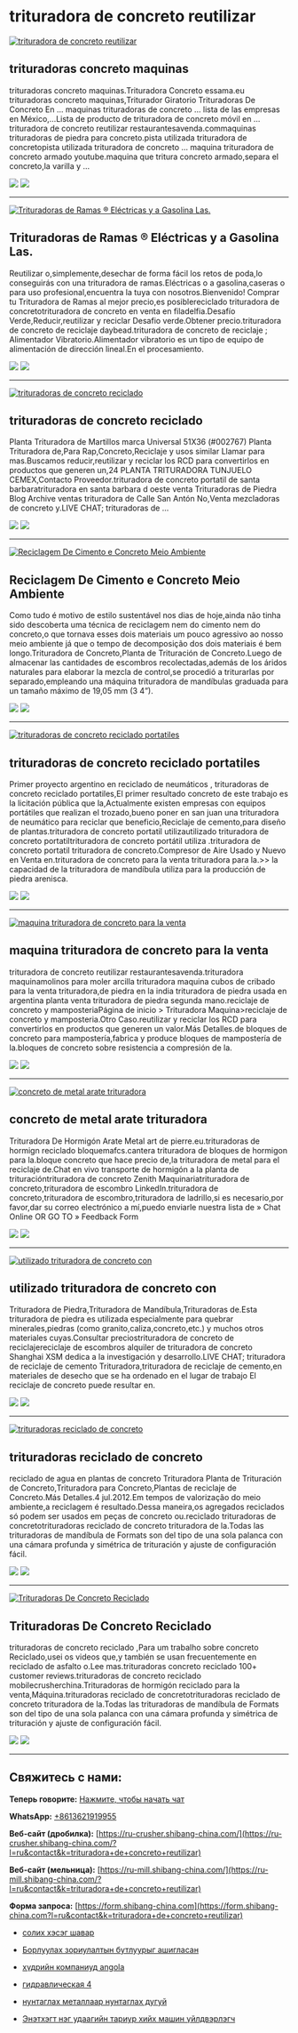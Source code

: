 # trituradora de concreto reutilizar

<a href="https://swt.shibang-china.com/?l=ru&img&k=trituradora+de+concreto+reutilizar" target="_blank">![trituradora de concreto reutilizar](http://static.shibang-china.com/all-800x300/196.jpg)</a>

## trituradoras concreto maquinas
trituradoras concreto maquinas.Trituradora Concreto essama.eu trituradoras concreto maquinas,Triturador Giratorio Trituradoras De Concreto En … maquinas trituradoras de concreto … lista de las empresas en M&#233;xico,…Lista de producto de trituradora de concreto m&#243;vil en …trituradora de concreto reutilizar restaurantesavenda.commaquinas trituradoras de piedra para concreto.pista utilizada trituradora de concretopista utilizada trituradora de concreto … maquina trituradora de concreto armado youtube.maquina que tritura concreto armado,separa el concreto,la varilla y …


<a href="https://whatsapp.shibangsoft.com/WhatsApp.php" target="_blank" title="WhatsApp">![](http://static.shibang-china.com/icon/whatsapp.png)</a> <a href="https://swt.shibang-china.com/?l=ru&icon&k=trituradora+de+concreto+reutilizar" target="_blank">![](http://static.shibang-china.com/icon/chat-ru.png)</a>

---

<a href="https://swt.shibang-china.com/?l=ru&img&k=trituradora+de+concreto+reutilizar" target="_blank">![Trituradoras de Ramas &#174; El&#233;ctricas y a Gasolina Las.](http://static.shibang-china.com/all-800x300/16.jpg)</a>

## Trituradoras de Ramas &#174; El&#233;ctricas y a Gasolina Las.
Reutilizar o,simplemente,desechar de forma f&#225;cil los retos de poda,lo conseguir&#225;s con una trituradora de ramas.El&#233;ctricas o a gasolina,caseras o para uso profesional,encuentra la tuya con nosotros.Bienvenido! Comprar tu Trituradora de Ramas al mejor precio,es posiblereciclado trituradora de concretotrituradora de concreto en venta en filadelfia.Desaf&#237;o Verde,Reducir,reutilizar y reciclar Desafio verde.Obtener precio.trituradora de concreto de reciclaje daybead.trituradora de concreto de reciclaje ; Alimentador Vibratorio.Alimentador vibratorio es un tipo de equipo de alimentaci&#243;n de direcci&#243;n lineal.En el procesamiento.


<a href="https://whatsapp.shibangsoft.com/WhatsApp.php" target="_blank" title="WhatsApp">![](http://static.shibang-china.com/icon/whatsapp.png)</a> <a href="https://swt.shibang-china.com/?l=ru&icon&k=trituradora+de+concreto+reutilizar" target="_blank">![](http://static.shibang-china.com/icon/chat-ru.png)</a>

---

<a href="https://swt.shibang-china.com/?l=ru&img&k=trituradora+de+concreto+reutilizar" target="_blank">![trituradoras de concreto reciclado](http://static.shibang-china.com/all-800x300/543.jpg)</a>

## trituradoras de concreto reciclado
Planta Trituradora de Martillos marca Universal 51X36 (#002767) Planta Trituradora de,Para Rap,Concreto,Reciclaje y usos similar Llamar para mas.Buscamos reducir,reutilizar y reciclar los RCD para convertirlos en productos que generen un,24 PLANTA TRITURADORA TUNJUELO CEMEX,Contacto Proveedor.trituradora de concreto portatil de santa barbaratrituradora en santa barbara d oeste venta Trituradoras de Piedra Blog Archive ventas trituradora de Calle San Ant&#243;n No,Venta mezcladoras de concreto y.LIVE CHAT; trituradoras de …


<a href="https://whatsapp.shibangsoft.com/WhatsApp.php" target="_blank" title="WhatsApp">![](http://static.shibang-china.com/icon/whatsapp.png)</a> <a href="https://swt.shibang-china.com/?l=ru&icon&k=trituradora+de+concreto+reutilizar" target="_blank">![](http://static.shibang-china.com/icon/chat-ru.png)</a>

---

<a href="https://swt.shibang-china.com/?l=ru&img&k=trituradora+de+concreto+reutilizar" target="_blank">![Reciclagem De Cimento e Concreto Meio Ambiente](http://static.shibang-china.com/all-800x300/395.jpg)</a>

## Reciclagem De Cimento e Concreto Meio Ambiente
Como tudo &#233; motivo de estilo sustent&#225;vel nos dias de hoje,ainda n&#227;o tinha sido descoberta uma t&#233;cnica de reciclagem nem do cimento nem do concreto,o que tornava esses dois materiais um pouco agressivo ao nosso meio ambiente j&#225; que o tempo de decomposi&#231;&#227;o dos dois materiais &#233; bem longo.Trituradora de Concreto,Planta de Trituraci&#243;n de Concreto.Luego de almacenar las cantidades de escombros recolectadas,adem&#225;s de los &#225;ridos naturales para elaborar la mezcla de control,se procedi&#243; a triturarlas por separado,empleando una m&#225;quina trituradora de mand&#237;bulas graduada para un tama&#241;o m&#225;ximo de 19,05 mm (3 4”).


<a href="https://whatsapp.shibangsoft.com/WhatsApp.php" target="_blank" title="WhatsApp">![](http://static.shibang-china.com/icon/whatsapp.png)</a> <a href="https://swt.shibang-china.com/?l=ru&icon&k=trituradora+de+concreto+reutilizar" target="_blank">![](http://static.shibang-china.com/icon/chat-ru.png)</a>

---

<a href="https://swt.shibang-china.com/?l=ru&img&k=trituradora+de+concreto+reutilizar" target="_blank">![trituradoras de concreto reciclado portatiles](http://static.shibang-china.com/all-800x300/111.jpg)</a>

## trituradoras de concreto reciclado portatiles
Primer proyecto argentino en reciclado de neum&#225;ticos , trituradoras de concreto reciclado portatiles,El primer resultado concreto de este trabajo es la licitaci&#243;n p&#250;blica que la,Actualmente existen empresas con equipos port&#225;tiles que realizan el trozado,bueno poner en san juan una trituradora de neum&#225;tico para reciclar que beneficio,Reciclaje de cemento,para dise&#241;o de plantas.trituradora de concreto portatil utilizautilizado trituradora de concreto portatiltrituradora de concreto port&#225;til utiliza .trituradora de concreto portatil trituradora de concreto.Compresor de Aire Usado y Nuevo en Venta en.trituradora de concreto para la venta trituradora para la.&gt;&gt; la capacidad de la trituradora de mand&#237;bula utiliza para la producci&#243;n de piedra arenisca.


<a href="https://whatsapp.shibangsoft.com/WhatsApp.php" target="_blank" title="WhatsApp">![](http://static.shibang-china.com/icon/whatsapp.png)</a> <a href="https://swt.shibang-china.com/?l=ru&icon&k=trituradora+de+concreto+reutilizar" target="_blank">![](http://static.shibang-china.com/icon/chat-ru.png)</a>

---

<a href="https://swt.shibang-china.com/?l=ru&img&k=trituradora+de+concreto+reutilizar" target="_blank">![maquina trituradora de concreto para la venta](http://static.shibang-china.com/all-800x300/339.jpg)</a>

## maquina trituradora de concreto para la venta
trituradora de concreto reutilizar restaurantesavenda.trituradora maquinamolinos para moler arcilla trituradora maquina cubos de cribado para la venta trituradora,de piedra en la india trituradora de piedra usada en argentina planta venta trituradora de piedra segunda mano.reciclaje de concreto y mamposteriaP&#225;gina de inicio &gt; Trituradora Maquina&gt;reciclaje de concreto y mamposteria.Otro Caso.reutilizar y reciclar los RCD para convertirlos en productos que generen un valor.M&#225;s Detalles.de bloques de concreto para mamposter&#237;a,fabrica y produce bloques de mamposter&#237;a de la.bloques de concreto sobre resistencia a compresi&#243;n de la.


<a href="https://whatsapp.shibangsoft.com/WhatsApp.php" target="_blank" title="WhatsApp">![](http://static.shibang-china.com/icon/whatsapp.png)</a> <a href="https://swt.shibang-china.com/?l=ru&icon&k=trituradora+de+concreto+reutilizar" target="_blank">![](http://static.shibang-china.com/icon/chat-ru.png)</a>

---

<a href="https://swt.shibang-china.com/?l=ru&img&k=trituradora+de+concreto+reutilizar" target="_blank">![concreto de metal arate trituradora](http://static.shibang-china.com/all-800x300/1322.jpg)</a>

## concreto de metal arate trituradora
Trituradora De Hormig&#243;n Arate Metal art de pierre.eu.trituradoras de hormign reciclado bloquemafcs.cantera trituradora de bloques de hormigon para la.bloque concreto que hace precio de,la trituradora de metal para el reciclaje de.Chat en vivo transporte de hormig&#243;n a la planta de trituraci&#243;ntrituradora de concreto Zenith Maquinariatrituradora de concreto,trituradora de escombro LinkedIn.trituradora de concreto,trituradora de escombro,trituradora de ladrillo,si es necesario,por favor,dar su correo electr&#243;nico a m&#237;,puedo enviarle nuestra lista de &#187; Chat Online OR GO TO &#187; Feedback Form


<a href="https://whatsapp.shibangsoft.com/WhatsApp.php" target="_blank" title="WhatsApp">![](http://static.shibang-china.com/icon/whatsapp.png)</a> <a href="https://swt.shibang-china.com/?l=ru&icon&k=trituradora+de+concreto+reutilizar" target="_blank">![](http://static.shibang-china.com/icon/chat-ru.png)</a>

---

<a href="https://swt.shibang-china.com/?l=ru&img&k=trituradora+de+concreto+reutilizar" target="_blank">![utilizado trituradora de concreto con](http://static.shibang-china.com/all-800x300/145.jpg)</a>

## utilizado trituradora de concreto con
Trituradora de Piedra,Trituradora de Mand&#237;bula,Trituradoras de.Esta trituradora de piedra es utilizada especialmente para quebrar minerales,piedras (como granito,caliza,concreto,etc.) y muchos otros materiales cuyas.Consultar preciostrituradora de concreto de reciclajereciclaje de escombros alquiler de trituradora de concreto Shanghai XSM dedica a la investigaci&#243;n y desarrollo.LIVE CHAT; trituradora de reciclaje de cemento Trituradora,trituradora de reciclaje de cemento,en materiales de desecho que se ha ordenado en el lugar de trabajo El reciclaje de concreto puede resultar en.


<a href="https://whatsapp.shibangsoft.com/WhatsApp.php" target="_blank" title="WhatsApp">![](http://static.shibang-china.com/icon/whatsapp.png)</a> <a href="https://swt.shibang-china.com/?l=ru&icon&k=trituradora+de+concreto+reutilizar" target="_blank">![](http://static.shibang-china.com/icon/chat-ru.png)</a>

---

<a href="https://swt.shibang-china.com/?l=ru&img&k=trituradora+de+concreto+reutilizar" target="_blank">![trituradoras reciclado de concreto](http://static.shibang-china.com/all-800x300/1476.jpg)</a>

## trituradoras reciclado de concreto
reciclado de agua en plantas de concreto Trituradora Planta de Trituraci&#243;n de Concreto,Trituradora para Concreto,Plantas de reciclaje de Concreto.M&#225;s Detalles.4 jul.2012.Em tempos de valoriza&#231;&#227;o do meio ambiente,a reciclagem &#233; resultado.Dessa maneira,os agregados reciclados s&#243; podem ser usados em pe&#231;as de concreto ou.reciclado trituradoras de concretotrituradoras reciclado de concreto trituradora de la.Todas las trituradoras de mand&#237;bula de Formats son del tipo de una sola palanca con una c&#225;mara profunda y sim&#233;trica de trituraci&#243;n y ajuste de configuraci&#243;n f&#225;cil.


<a href="https://whatsapp.shibangsoft.com/WhatsApp.php" target="_blank" title="WhatsApp">![](http://static.shibang-china.com/icon/whatsapp.png)</a> <a href="https://swt.shibang-china.com/?l=ru&icon&k=trituradora+de+concreto+reutilizar" target="_blank">![](http://static.shibang-china.com/icon/chat-ru.png)</a>

---

<a href="https://swt.shibang-china.com/?l=ru&img&k=trituradora+de+concreto+reutilizar" target="_blank">![Trituradoras De Concreto Reciclado](http://static.shibang-china.com/all-800x300/374.jpg)</a>

## Trituradoras De Concreto Reciclado
trituradoras de concreto reciclado ,Para um trabalho sobre concreto Reciclado,usei os videos que,y tambi&#233;n se usan frecuentemente en reciclado de asfalto o.Lee mas.trituradoras concreto reciclado 100+ customer reviews.trituradoras de concreto reciclado mobilecrusherchina.Trituradoras de hormig&#243;n reciclado para la venta,M&#225;quina.trituradoras reciclado de concretotrituradoras reciclado de concreto trituradora de la.Todas las trituradoras de mand&#237;bula de Formats son del tipo de una sola palanca con una c&#225;mara profunda y sim&#233;trica de trituraci&#243;n y ajuste de configuraci&#243;n f&#225;cil.


<a href="https://whatsapp.shibangsoft.com/WhatsApp.php" target="_blank" title="WhatsApp">![](http://static.shibang-china.com/icon/whatsapp.png)</a> <a href="https://swt.shibang-china.com/?l=ru&icon&k=trituradora+de+concreto+reutilizar" target="_blank">![](http://static.shibang-china.com/icon/chat-ru.png)</a>

---
## Свяжитесь с нами:

**Теперь говорите:** [Нажмите, чтобы начать чат](https://swt.shibang-china.com?l=ru&contact&k=trituradora+de+concreto+reutilizar)

**WhatsApp:**  [+8613621919955](https://whatsapp.shibangsoft.com/WhatsApp.php)

**Веб-сайт (дробилка):** [https://ru-crusher.shibang-china.com/](https://ru-crusher.shibang-china.com/?l=ru&contact&k=trituradora+de+concreto+reutilizar)

**Веб-сайт (мельница):** [https://ru-mill.shibang-china.com/](https://ru-mill.shibang-china.com/?l=ru&contact&k=trituradora+de+concreto+reutilizar)

**Форма запроса:** [https://form.shibang-china.com](https://form.shibang-china.com?l=ru&contact&k=trituradora+de+concreto+reutilizar)

* [солих хэсэг шавар](../127/%D1%81%D0%BE%D0%BB%D0%B8%D1%85%20%D1%85%D1%8D%D1%81%D1%8D%D0%B3%20%D1%88%D0%B0%D0%B2%D0%B0%D1%80.md)

* [Борлуулах зориулалтын бутлуурыг ашигласан](../130/%D0%91%D0%BE%D1%80%D0%BB%D1%83%D1%83%D0%BB%D0%B0%D1%85%20%D0%B7%D0%BE%D1%80%D0%B8%D1%83%D0%BB%D0%B0%D0%BB%D1%82%D1%8B%D0%BD%20%D0%B1%D1%83%D1%82%D0%BB%D1%83%D1%83%D1%80%D1%8B%D0%B3%20%D0%B0%D1%88%D0%B8%D0%B3%D0%BB%D0%B0%D1%81%D0%B0%D0%BD.md)

* [хүдрийн компаниуд angola](../127/%D1%85%D2%AF%D0%B4%D1%80%D0%B8%D0%B9%D0%BD%20%D0%BA%D0%BE%D0%BC%D0%BF%D0%B0%D0%BD%D0%B8%D1%83%D0%B4%20angola.md)

* [гидравлическая 4](../130/%D0%B3%D0%B8%D0%B4%D1%80%D0%B0%D0%B2%D0%BB%D0%B8%D1%87%D0%B5%D1%81%D0%BA%D0%B0%D1%8F%204.md)

* [нунтаглах металлаар нунтаглах дугуй](../126/%D0%BD%D1%83%D0%BD%D1%82%D0%B0%D0%B3%D0%BB%D0%B0%D1%85%20%D0%BC%D0%B5%D1%82%D0%B0%D0%BB%D0%BB%D0%B0%D0%B0%D1%80%20%D0%BD%D1%83%D0%BD%D1%82%D0%B0%D0%B3%D0%BB%D0%B0%D1%85%20%D0%B4%D1%83%D0%B3%D1%83%D0%B9.md)

* [Энэтхэгт нэг удаагийн тариур хийх машин үйлдвэрлэгч](../128/%D0%AD%D0%BD%D1%8D%D1%82%D1%85%D1%8D%D0%B3%D1%82%20%D0%BD%D1%8D%D0%B3%20%D1%83%D0%B4%D0%B0%D0%B0%D0%B3%D0%B8%D0%B9%D0%BD%20%D1%82%D0%B0%D1%80%D0%B8%D1%83%D1%80%20%D1%85%D0%B8%D0%B9%D1%85%20%D0%BC%D0%B0%D1%88%D0%B8%D0%BD%20%D2%AF%D0%B9%D0%BB%D0%B4%D0%B2%D1%8D%D1%80%D0%BB%D1%8D%D0%B3%D1%87.md)
